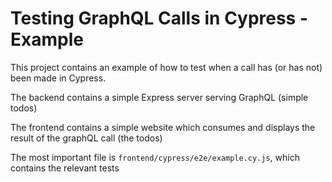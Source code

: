 # Testing GraphQL Calls in Cypress - Example

This project contains an example of how to test when a call has (or has not) been made in Cypress.

The backend contains a simple Express server serving GraphQL (simple todos)

The frontend contains a simple website which consumes and displays the result of the graphQL call (the todos)

The most important file is `frontend/cypress/e2e/example.cy.js`, which contains the relevant tests
